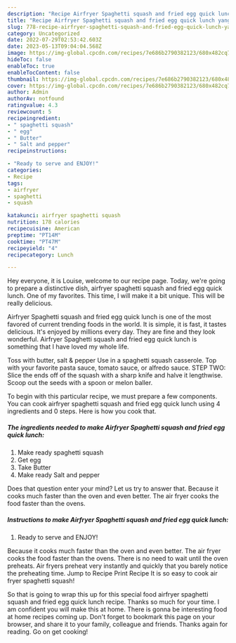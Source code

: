 ```yaml
---
description: "Recipe Airfryer Spaghetti squash and fried egg quick lunch yang Very Delicious"
title: "Recipe Airfryer Spaghetti squash and fried egg quick lunch yang Very Delicious"
slug: 778-recipe-airfryer-spaghetti-squash-and-fried-egg-quick-lunch-yang-very-delicious
category: Uncategorized
date: 2022-07-29T02:53:42.603Z
date: 2023-05-13T09:04:04.568Z
image: https://img-global.cpcdn.com/recipes/7e686b2790382123/680x482cq70/airfryer-spaghetti-squash-and-fried-egg-quick-lunch-recipe-main-photo.jpg
hideToc: false
enableToc: true
enableTocContent: false
thumbnail: https://img-global.cpcdn.com/recipes/7e686b2790382123/680x482cq70/airfryer-spaghetti-squash-and-fried-egg-quick-lunch-recipe-main-photo.jpg
cover: https://img-global.cpcdn.com/recipes/7e686b2790382123/680x482cq70/airfryer-spaghetti-squash-and-fried-egg-quick-lunch-recipe-main-photo.jpg
author: Admin
authorAv: notfound
ratingvalue: 4.3
reviewcount: 5
recipeingredient:
- " spaghetti squash"
- " egg"
- " Butter"
- " Salt and pepper"
recipeinstructions:

- "Ready to serve and ENJOY!"
categories:
- Recipe
tags:
- airfryer
- spaghetti
- squash

katakunci: airfryer spaghetti squash 
nutrition: 178 calories
recipecuisine: American
preptime: "PT14M"
cooktime: "PT47M"
recipeyield: "4"
recipecategory: Lunch

---
```



Hey everyone, it is Louise, welcome to our recipe page. Today, we're going to prepare a distinctive dish, airfryer spaghetti squash and fried egg quick lunch. One of my favorites. This time, I will make it a bit unique. This will be really delicious.

Airfryer Spaghetti squash and fried egg quick lunch is one of the most favored of current trending foods in the world. It is simple, it is fast, it tastes delicious. It's enjoyed by millions every day. They are fine and they look wonderful. Airfryer Spaghetti squash and fried egg quick lunch is something that I have loved my whole life.

Toss with butter, salt &amp; pepper Use in a spaghetti squash casserole. Top with your favorite pasta sauce, tomato sauce, or alfredo sauce. STEP TWO: Slice the ends off of the squash with a sharp knife and halve it lengthwise. Scoop out the seeds with a spoon or melon baller.


To begin with this particular recipe, we must prepare a few components. You can cook airfryer spaghetti squash and fried egg quick lunch using 4 ingredients and 0 steps. Here is how you cook that.

<!--inarticleads1-->

##### The ingredients needed to make Airfryer Spaghetti squash and fried egg quick lunch:

1. Make ready  spaghetti squash
1. Get  egg
1. Take  Butter
1. Make ready  Salt and pepper


Does that question enter your mind? Let us try to answer that. Because it cooks much faster than the oven and even better. The air fryer cooks the food faster than the ovens. 

<!--inarticleads2-->

##### Instructions to make Airfryer Spaghetti squash and fried egg quick lunch:


1. Ready to serve and ENJOY!

Because it cooks much faster than the oven and even better. The air fryer cooks the food faster than the ovens. There is no need to wait until the oven preheats. Air fryers preheat very instantly and quickly that you barely notice the preheating time. Jump to Recipe Print Recipe It is so easy to cook air fryer spaghetti squash! 

So that is going to wrap this up for this special food airfryer spaghetti squash and fried egg quick lunch recipe. Thanks so much for your time. I am confident you will make this at home. There is gonna be interesting food at home recipes coming up. Don't forget to bookmark this page on your browser, and share it to your family, colleague and friends. Thanks again for reading. Go on get cooking!
